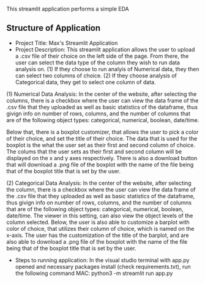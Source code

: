 This streamlit application performs a simple EDA

## Structure of Application

- Project Title: Max's Streamlit Application
- Project Description: This streamlit application allows the user to upload a .csv file of their choice on the left side of the page. From there, the user can select the data type of the column they wish to run data analysis on. (1) If they choose to run analyis of Numerical data, they then can select two columns of choice. (2) If they choose analysis of Categorical data, they get to select one column of data.

(1) Numerical Data Analysis:
In the center of the website, after selecting the columns, there is a checkbox where the user can view the data frame of the .csv file that they uploaded as well as basic statistics of the dataframe, thus givign info on number of rows, columns, and the number of columns that are of the following object types: categorical, numerical, boolean, date/time. 

Below that, there is a boxplot customizer, that allows the user to pick a color of their choice, and set the title of their choice. The data that is used for the boxplot is the what the user set as their first and second column of choice. The colums that the user sets as their first and second column will be displayed on the x and y axes respectively. There is also a download button that will download a .png file of the boxplot with the name of the file being that of the boxplot title that is set by the user.

(2) Categorical Data Analysis:
In the center of the website, after selecting the column, there is a checkbox where the user can view the data frame of the .csv file 
that they uploaded as well as basic statistics of the dataframe, thus givign info on number of rows, columns, and the number of columns that are of the following object types: categorical, numerical, boolean, date/time. The viewer in this setting, can also view the object levels of the column selected. Below, the user is also able to customize a barplot with color of choice, that utilizes their column of choice, which is named on the x-axis. The user has the customization of the title of the barplot, and are also able to download a .png file of the boxplot with the name of the file being that of the boxplot title that is set by the user.

- Steps to running application: 
In the visual studio terminal with app.py opened and necessary packages install (check requirements.txt), run the following command MAC: 
python3 -m streamlit run app.py